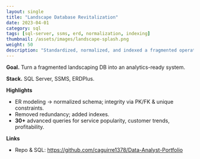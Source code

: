 ```yaml
---
layout: single
title: "Landscape Database Revitalization"
date: 2023-04-01
category: sql
tags: [sql-server, ssms, erd, normalization, indexing]
thumbnail: /assets/images/landscape-splash.png
weight: 50
description: "Standardized, normalized, and indexed a fragmented operations DB; 30+ queries for insights."
---
```


**Goal.** Turn a fragmented landscaping DB into an analytics-ready system.

**Stack.** SQL Server, SSMS, ERDPlus.

**Highlights**
- ER modeling → normalized schema; integrity via PK/FK & unique constraints.
- Removed redundancy; added indexes.
- **30+** advanced queries for service popularity, customer trends, profitability.

**Links**
- Repo & SQL: <https://github.com/caguirre1378/Data-Analyst-Portfolio>
